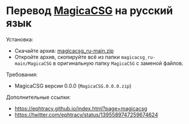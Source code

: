 # Перевод [MagicaCSG](https://ephtracy.github.io/index.html?page=magicacsg) на русский язык

Установка:

* Скачайте архив: [magicacsg_ru-main.zip](https://github.com/procedural/magicacsg_ru/archive/refs/heads/main.zip)
* Откройте архив, скопируйте всё из папки `magicacsg_ru-main/MagicaCSG` в оригинальную папку `MagicaCSG` с заменой файлов.

Требования:

* MagicaCSG версии 0.0.0 (`MagicaCSG.0.0.0.zip`)

Дополнительные ссылки:

* https://ephtracy.github.io/index.html?page=magicacsg
* https://twitter.com/ephtracy/status/1395589747259674624
